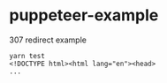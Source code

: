 # puppeteer-example

307 redirect example

```
yarn test
<!DOCTYPE html><html lang="en"><head>
...
```
